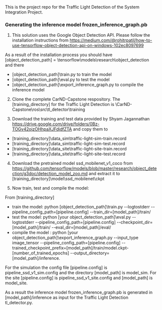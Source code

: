 This is the project repo for the Traffic Light Detection of the System Integration Project.

### Generating the inference model frozen_inference_graph.pb

1. This solution uses the Google Object Detection API. Please follow the installation instructions from https://medium.com/@rohitrpatil/how-to-use-tensorflow-object-detection-api-on-windows-102ec8097699

As a result of the installation process you should have [object_detection_path] = \tensorflow\models\research\object_detection and there
* [object_detection_path]\train.py to train the model 
* [object_detection_path]\eval.py to test the model
* [object_detection_path]\export_inference_graph.py to compile the inference model

2. Clone the complete CarND-Capstone respository. The [training_directory] for the Traffic Light Detection is \CarND-Capstone\ros\src\tl_detector\training

3. Download the training and test data provided by Shyam Jagannathan https://drive.google.com/drive/folders/0Bz-TOGv42ojzOHhpaXJFdjdfZTA and copy them to
* [training_directory]\data_sim\traffic-light-sim-train.record
* [training_directory]\data_sim\traffic-light-sim-test.record
* [training_directory]\data_site\traffic-light-site-train.record
* [training_directory]\data_site\traffic-light-site-test.record

4. Download the pretrained model ssd_mobilenet_v1_coco from https://github.com/tensorflow/models/blob/master/research/object_detection/g3doc/detection_model_zoo.md and extract it to [training_directory]\model\ssd_mobilenet\ckpt

5. Now train, test and compile the model:

From [training_directory]  
* train the model:
python [object_detection_path]\train.py --logtostderr --pipeline_config_path=[pipeline.config] --train_dir=[model_path]/train/ 
* test the model: 
python [your object_detection_path]\eval.py --logtostderr --pipeline_config_path=[pipeline.config] --checkpoint_dir=[model_path]/train/ --eval_dir=[model_path]/eval/
* compile the model :
python [your object_detection_path]\export_inference_graph.py --input_type image_tensor --pipeline_config_path=[pipeline.config] --trained_checkpoint_prefix=[model_path]/train/model.ckpt-[number_of_trained_epochs] --output_directory=[model_path]/inference. 

For the simulation the config file [pipeline.config] is pipeline_ssd_v1_sim.config and the directory [model_path] is model_sim. For the site [pipeline.config] is pipeline_ssd_v1_site.config and [model_path] is model_site.

As a result the inference model frozen_inference_graph.pb is generated in [model_path]/inference as input for the Traffic Light Detection tl_detector.py.